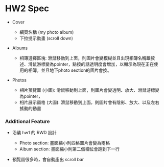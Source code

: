 # HW2 Spec



- Cover
    - 網頁名稱 (my photo album)
    - 下拉提示動畫 (scroll down)

- Albums
    - 相簿選擇區塊: 滑鼠移動到上面，則圖片會變模糊並且出現相簿名稱跟敘述、滑鼠游標變為pointer，點按的話透明度會增加，以顯示為現在正在使用的相簿，並且地下photo section的圖片會換。

- Photos
    - 相片預覽圖 (⼩圖): 滑鼠移動到上面，則圖片會變透明、放大、滑鼠游標變為pointer，
    - 相片展⽰窗格 (⼤圖): 滑鼠移動到上面，則圖片會有陰影、放大、以及左右搖動的動畫

### Additional Feature

- 沿襲 hw1 的 RWD 設計
    - Photo section: 畫面縮小則四格圖片會變為兩格
    - Album section: 畫面縮小則第二個欄位會跑到下一行 

- 預覽圖很多時，會⾃動產出 scroll bar